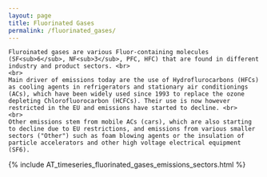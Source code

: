 ```yaml
---
layout: page
title: Fluorinated Gases
permalink: /fluorinated_gases/
---
```


<div class="row">
  <div class="column_left">

    Fluroinated gases are various Fluor-containing molecules (SF<sub>6</sub>, NF<sub>3</sub>, PFC, HFC) that are found in different industry and product sectors. <br>
    <br> 
    Main driver of emissions today are the use of Hydroflurocarbons (HFCs) as cooling agents in refrigerators and stationary air conditionings (ACs), which have been widely used since 1993 to replace the ozone depleting Chlorofluorocarbon (HCFCs). Their use is now however restricted in the EU and emissions have started to decline. <br> 
    <br> 
    Other emissions stem from mobile ACs (cars), which are also starting to decline due to EU restrictions, and emissions from various smaller sectors ("Other") such as foam blowing agents or the insulation of particle accelerators and other high voltage electrical equipment (SF6). 
</div>

  <div class="spacer"></div>

  <div class="column_right">
      {% include AT_timeseries_fluorinated_gases_emissions_sectors.html %}
  </div>
</div> 